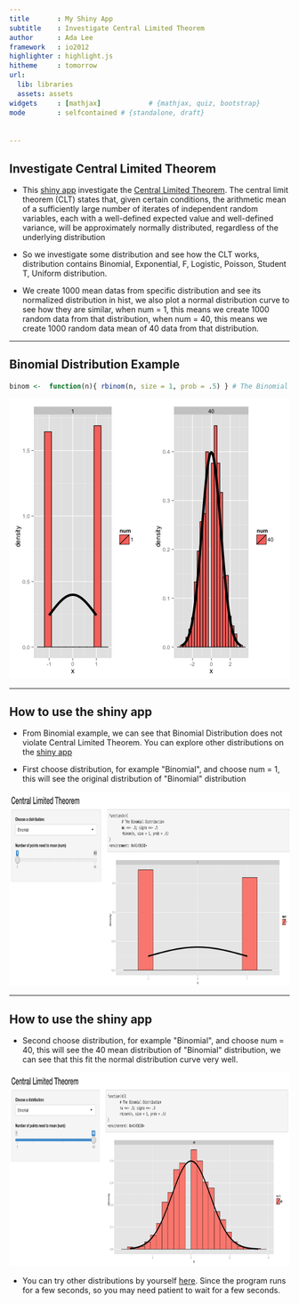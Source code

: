 ```yaml
---
title       : My Shiny App
subtitle    : Investigate Central Limited Theorem
author      : Ada Lee 
framework   : io2012 
highlighter : highlight.js
hitheme     : tomorrow
url:
  lib: libraries
  assets: assets
widgets     : [mathjax]            # {mathjax, quiz, bootstrap}
mode        : selfcontained # {standalone, draft}


---
```


## Investigate Central Limited Theorem  

* This [shiny app](https://adalee.shinyapps.io/central_limited_theorem) investigate the [Central Limited Theorem](https://en.wikipedia.org/wiki/Central_limit_theorem). The central limit theorem (CLT) states that, given certain conditions, the arithmetic mean of a sufficiently large number of iterates of independent random variables, each with a well-defined expected value and well-defined variance, will be approximately normally distributed, regardless of the underlying distribution

* So we investigate some distribution and see how the CLT works, distribution contains Binomial, Exponential, F, Logistic, Poisson, Student T, Uniform distribution. 

* We create 1000 mean datas from specific distribution and see its normalized distribution in hist, we also plot a normal distribution curve to see how they are similar, when num = 1, this means we create 1000 random data from that distribution, when num = 40, this means we create 1000 random data mean of 40 data from that distribution.

---

## Binomial Distribution Example


```r
binom <-  function(n){ rbinom(n, size = 1, prob = .5) } # The Binomial Distribution
```

![plot of chunk unnamed-chunk-2](assets/fig/unnamed-chunk-2-1.png) 

---

## How to use the shiny app

* From Binomial example, we can see that Binomial Distribution does not violate Central Limited Theorem. You can explore other distributions on the [shiny app](https://adalee.shinyapps.io/central_limited_theorem)

* First choose distribution, for example "Binomial", and choose num = 1, this will see the original distribution of "Binomial" distribution

<img src="assets/fig/1.png" height=350>

---

## How to use the shiny app

* Second choose distribution, for example "Binomial", and choose num = 40, this will see the 40 mean distribution of "Binomial" distribution, we can see that this fit the normal distribution curve very well. 

<img src="assets/fig/40.png" height=350>

* You can try other distributions by yourself [here](https://adalee.shinyapps.io/central_limited_theorem). Since the program runs for a few seconds, so you may need patient to wait for a few seconds.
